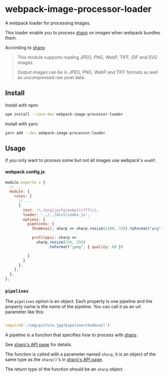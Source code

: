 # webpack-image-processor-loader
A webpack loader for processing images.

This loader enable you to process [sharp](https://sharp.pixelplumbing.com/) on images when webpack bundles them.

According to [sharp](https://sharp.pixelplumbing.com/):

> This module supports reading JPEG, PNG, WebP, TIFF, GIF and SVG images.
>
> Output images can be in JPEG, PNG, WebP and TIFF formats as well as uncompressed raw pixel data.

## Install

Install with npm:

```bash
npm install --save-dev webpack-image-processor-loader
```

Install with yarn:

```bash
yarn add --dev webpack-image-processor-loader
```

## Usage

If you only want to process some but not all images use webpack's `oneOf`.

#### webpack.config.js

```javascript
module.exports = {
  // ...
  module: {
    rules: [
      // ...
      {
        test: /\.(png|jpe?g|webp|tiff?)/i,
        loader: '../../dist/index.js',
        options: {
          pipelines: {
            thumbnail: sharp => sharp.resize(1280, 720).toFormat("png"),

            profilepic: sharp => 
              sharp.resize(256, 256)
                   .toFormat("jpeg", { quality: 60 })

          }
        }
      },
    ],
  },
};

```


### `pipelines`

The `pipelines` option is an object. Each property is one pipeline and the property name is the name of the pipeline. You can call it as an url parameter like this:

```javascript

require('./img/picture.jpg?pipeline=thumbnail')

```

A pipeline is a function that specifies how to process with [sharp](https://sharp.pixelplumbing.com/).

See [sharp's API page](https://sharp.pixelplumbing.com/api-operation) for details.

The function is called with a parameter named `sharp`, it is an object of the same type as the `sharp()`'s in [sharp's API page](https://sharp.pixelplumbing.com/api-operation).

The return type of the function should be an `sharp` object.
